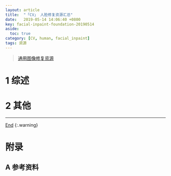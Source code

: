 ```yaml
---
layout: article
title:  "「CV」 人脸修复资源汇总"
date:   2019-05-14 14:06:40 +0800
key: facial-inpaint-foundation-20190514
aside:
  toc: true
category: [CV, human, facial_inpaint]
tags: 资源
---
```

<span id='head'></span>  
>[通用图像修复资源](/cv/image_generation/2019/03/29/image-generation.html#3-图像修复)    

<!--more-->

# 1 综述  
# 2 其他



-------------------  
[End](#head)
{:.warning}  

# 附录
## A 参考资料
